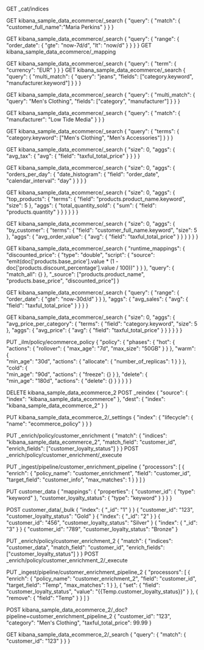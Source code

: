 GET _cat/indices

GET kibana_sample_data_ecommerce/_search
{
  "query": {
    "match": {
      "customer_full_name":"Maria Perkins"
    }
  }
}

GET kibana_sample_data_ecommerce/_search
{
  "query": {
    "range": {
      "order_date": {
        "gte": "now-7d/d",
        "lt": "now/d"
      }
    }
  }
}
GET kibana_sample_data_ecommerce/_mapping

GET kibana_sample_data_ecommerce/_search
{
  "query": {
    "term": {
      "currency": "EUR"
    }
  }
}
GET kibana_sample_data_ecommerce/_search
{
  "query": {
    "multi_match": {
      "query": "jeans",
      "fields": ["category.keyword", "manufacturer.keyword"]
    }
  }
}

GET kibana_sample_data_ecommerce/_search
{
  "query": {
    "multi_match": {
      "query": "Men's Clothing",
      "fields": ["category", "manufacturer"]
    }
  }
}

GET kibana_sample_data_ecommerce/_search
{
  "query": {
    "match": {
      "manufacturer": "Low Tide Media"
    }
  }
}

GET kibana_sample_data_ecommerce/_search
{
  "query": {
    "terms": {
      "category.keyword": ["Men's Clothing", "Men's Accessories"]
    }
  }
}




GET kibana_sample_data_ecommerce/_search
{
  "size": 0,
  "aggs": {
    "avg_tax": {
      "avg": {
        "field": "taxful_total_price"
      }
    }
  }
}

GET kibana_sample_data_ecommerce/_search
{
  "size": 0,
  "aggs": {
    "orders_per_day": {
      "date_histogram": {
        "field": "order_date",
        "calendar_interval": "day"
      }
    }
  }
}

GET kibana_sample_data_ecommerce/_search
{
  "size": 0,
  "aggs": {
    "top_products": {
      "terms": {
        "field": "products.product_name.keyword",
        "size": 5
      },
      "aggs": {
        "total_quantity_sold": {
          "sum": {
            "field": "products.quantity"
          }
        }
      }
    }
  }
}

GET kibana_sample_data_ecommerce/_search
{
  "size": 0,
  "aggs": {
    "by_customer": {
      "terms": {
        "field": "customer_full_name.keyword",
        "size": 5
      },
      "aggs": {
        "avg_order_value": {
          "avg": {
            "field": "taxful_total_price"
          }
        }
      }
    }
  }
}

GET kibana_sample_data_ecommerce/_search
{
  "runtime_mappings": {
    "discounted_price": {
      "type": "double",
      "script": {
        "source": "emit(doc['products.base_price'].value * (1 - doc['products.discount_percentage'].value / 100))"
      }
    }
  },
  "query": {
    "match_all": {}
  },
  "_source": ["products.product_name", "products.base_price", "discounted_price"]
}

GET kibana_sample_data_ecommerce/_search
{
  "query": {
    "range": {
      "order_date": {
        "gte": "now-30d/d"
      }
    }
  },
  "aggs": {
    "avg_sales": {
      "avg": {
        "field": "taxful_total_price"
      }
    }
  }
}

GET kibana_sample_data_ecommerce/_search
{
  "size": 0,
  "aggs": {
    "avg_price_per_category": {
      "terms": {
        "field": "category.keyword",
        "size": 5
      },
      "aggs": {
        "avg_price": {
          "avg": {
            "field": "taxful_total_price"
          }
        }
      }
    }
  }
}

PUT _ilm/policy/ecommerce_policy
{
  "policy": {
    "phases": {
      "hot": {                     
        "actions": {
          "rollover": {
            "max_age": "7d",
            "max_size": "50GB"
          }
        }
      },
      "warm": {                    
        "min_age": "30d",
        "actions": {
          "allocate": {
            "number_of_replicas": 1
          }
        }
      },
      "cold": {                    
        "min_age": "90d",
        "actions": {
          "freeze": {}
        }
      },
      "delete": {                  
        "min_age": "180d",
        "actions": {
          "delete": {}
        }
      }
    }
  }
}

DELETE kibana_sample_data_ecommerce_2
POST _reindex
{
  "source": {
    "index": "kibana_sample_data_ecommerce"
  },
  "dest": {
    "index": "kibana_sample_data_ecommerce_2"
  }
}

PUT kibana_sample_data_ecommerce_2/_settings
{
  "index": {
    "lifecycle": {
      "name": "ecommerce_policy"
    }
  }
}

PUT _enrich/policy/customer_enrichment
{
  "match": {
    "indices": "kibana_sample_data_ecommerce_2",
    "match_field": "customer_id",
    "enrich_fields": ["customer_loyalty_status"]
  }
}
POST _enrich/policy/customer_enrichment/_execute

PUT _ingest/pipeline/customer_enrichment_pipeline
{
  "processors": [
    {
      "enrich": {
        "policy_name": "customer_enrichment",
        "field": "customer_id",
        "target_field": "customer_info",
        "max_matches": 1
      }
    }
  ]
}


PUT customer_data
{
  "mappings": {
    "properties": {
      "customer_id": {
        "type": "keyword"
      },
      "customer_loyalty_status": {
        "type": "keyword"
      }
    }
  }
}

POST customer_data/_bulk
{ "index": { "_id": "1" } }
{ "customer_id": "123", "customer_loyalty_status": "Gold" }
{ "index": { "_id": "2" } }
{ "customer_id": "456", "customer_loyalty_status": "Silver" }
{ "index": { "_id": "3" } }
{ "customer_id": "789", "customer_loyalty_status": "Bronze" }

PUT _enrich/policy/customer_enrichment_2
{
  "match": {
    "indices": "customer_data",
    "match_field": "customer_id",
    "enrich_fields": ["customer_loyalty_status"]
  }
}
POST _enrich/policy/customer_enrichment_2/_execute


PUT _ingest/pipeline/customer_enrichment_pipeline_2
{
  "processors": [
    {
      "enrich": {
        "policy_name": "customer_enrichment_2",
        "field": "customer_id",
        "target_field": "Temp",
        "max_matches": 1
      }
    },
    {
      "set": {
        "field": "customer_loyalty_status",
        "value": "{{Temp.customer_loyalty_status}}"
      }
    },
    {
      "remove": {
        "field": "Temp"
      }
    }
  ]
}

POST kibana_sample_data_ecommerce_2/_doc?pipeline=customer_enrichment_pipeline_2
{
  "customer_id": "123",
  "category": "Men's Clothing",
  "taxful_total_price": 99.99
}


GET kibana_sample_data_ecommerce_2/_search
{
  "query": {
    "match": {
      "customer_id": "123"
    }
  }
}



